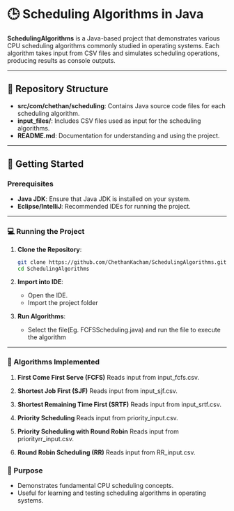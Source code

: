 # 🕒 Scheduling Algorithms in Java

**SchedulingAlgorithms** is a Java-based project that demonstrates various CPU scheduling algorithms commonly studied in operating systems. Each algorithm takes input from CSV files and simulates scheduling operations, producing results as console outputs.

---

## 📂 Repository Structure

- **src/com/chethan/scheduling**: Contains Java source code files for each scheduling algorithm.
- **input_files/**: Includes CSV files used as input for the scheduling algorithms.
- **README.md**: Documentation for understanding and using the project.


---

## 🚀 Getting Started

### Prerequisites

- **Java JDK**: Ensure that Java JDK is installed on your system.
- **Eclipse/IntelliJ**: Recommended IDEs for running the project.

---

### 💻 Running the Project

1. **Clone the Repository**:
   ```bash
   git clone https://github.com/ChethanKacham/SchedulingAlgorithms.git
   cd SchedulingAlgorithms

2. **Import into IDE**:
   - Open the IDE.
   - Import the project folder
   
3. **Run Algorithms**:
   - Select the file(Eg. FCFSScheduling.java) and run the file to execute the algorithm
   
---

### 📜 Algorithms Implemented

1. **First Come First Serve (FCFS)**
   Reads input from input_fcfs.csv.

2. **Shortest Job First (SJF)**
   Reads input from input_sjf.csv.

3. **Shortest Remaining Time First (SRTF)**
   Reads input from input_srtf.csv.

4. **Priority Scheduling**
   Reads input from priority_input.csv.

5. **Priority Scheduling with Round Robin**
   Reads input from priorityrr_input.csv.

6. **Round Robin Scheduling (RR)**
   Reads input from RR_input.csv.
   
### 📌 Purpose

- Demonstrates fundamental CPU scheduling concepts.
- Useful for learning and testing scheduling algorithms in operating systems.